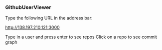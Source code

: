 ### GithubUserViewer

Type the following URL in the address bar:

http://138.197.210.121:3000

Type in a user and press enter to see repos
Click on a repo to see commit graph
